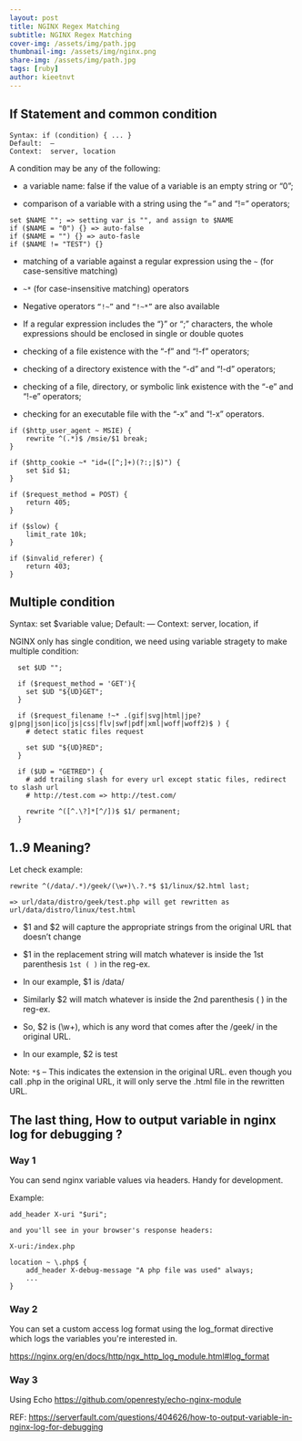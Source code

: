 ```yaml
---
layout: post
title: NGINX Regex Matching
subtitle: NGINX Regex Matching
cover-img: /assets/img/path.jpg
thumbnail-img: /assets/img/nginx.png
share-img: /assets/img/path.jpg
tags: [ruby]
author: kieetnvt
---
```


## If Statement and common condition

```
Syntax: if (condition) { ... }
Default:  —
Context:  server, location
```

A condition may be any of the following:

- a variable name: false if the value of a variable is an empty string or “0”;

- comparison of a variable with a string using the “=” and “!=” operators;

```
set $NAME ""; => setting var is "", and assign to $NAME
if ($NAME = "0") {} => auto-false
if ($NAME = "") {} => auto-fasle
if ($NAME != "TEST") {}
```

- matching of a variable against a regular expression using the `~` (for case-sensitive matching)

- `~*` (for case-insensitive matching) operators

- Negative operators `“!~”` and `“!~*”` are also available

-  If a regular expression includes the “}” or “;” characters,
the whole expressions should be enclosed in single or double quotes

- checking of a file existence with the “-f” and “!-f” operators;

- checking of a directory existence with the “-d” and “!-d” operators;

- checking of a file, directory, or symbolic link existence with the “-e” and “!-e” operators;

- checking for an executable file with the “-x” and “!-x” operators.

```
if ($http_user_agent ~ MSIE) {
    rewrite ^(.*)$ /msie/$1 break;
}

if ($http_cookie ~* "id=([^;]+)(?:;|$)") {
    set $id $1;
}

if ($request_method = POST) {
    return 405;
}

if ($slow) {
    limit_rate 10k;
}

if ($invalid_referer) {
    return 403;
}
```

## Multiple condition

Syntax: set $variable value;
Default:  —
Context:  server, location, if

NGINX only has single condition, we need using variable stragety to make multiple condition:

```
  set $UD "";

  if ($request_method = 'GET'){
    set $UD "${UD}GET";
  }

  if ($request_filename !~* .(gif|svg|html|jpe?g|png|json|ico|js|css|flv|swf|pdf|xml|woff|woff2)$ ) {
    # detect static files request

    set $UD "${UD}RED";
  }

  if ($UD = "GETRED") {
    # add trailing slash for every url except static files, redirect to slash url
    # http://test.com => http://test.com/

    rewrite ^([^.\?]*[^/])$ $1/ permanent;
  }
```

## $1..$9 Meaning?

Let check example:

```
rewrite ^(/data/.*)/geek/(\w+)\.?.*$ $1/linux/$2.html last;

=> url/data/distro/geek/test.php will get rewritten as url/data/distro/linux/test.html
```

- $1 and $2 will capture the appropriate strings from the original URL that doesn’t change

- $1 in the replacement string will match whatever is inside the 1st parenthesis `1st ( )` in the reg-ex.

- In our example, $1 is /data/

- Similarly $2 will match whatever is inside the 2nd parenthesis ( ) in the reg-ex.

- So, $2 is (\w+), which is any word that comes after the /geek/ in the original URL.

- In our example, $2 is test

Note: `*$` – This indicates the extension in the original URL.  even though you call .php in the original URL, it will only serve the .html file in the rewritten URL.

## The last thing, How to output variable in nginx log for debugging ?

### Way 1

You can send nginx variable values via headers. Handy for development.

Example:

```
add_header X-uri "$uri";

and you'll see in your browser's response headers:

X-uri:/index.php

location ~ \.php$ {
    add_header X-debug-message "A php file was used" always;
    ...
}

```

### Way 2

You can set a custom access log format using the log_format directive which logs the variables you're interested in.

https://nginx.org/en/docs/http/ngx_http_log_module.html#log_format

### Way 3

Using Echo https://github.com/openresty/echo-nginx-module

REF: https://serverfault.com/questions/404626/how-to-output-variable-in-nginx-log-for-debugging



